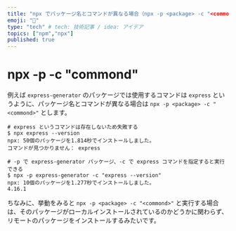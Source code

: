 ```yaml
---
title: "npx でパッケージ名とコマンドが異なる場合（npx -p <package> -c "<commond>"）"
emoji: "🔖"
type: "tech" # tech: 技術記事 / idea: アイデア
topics: ["npm","npx"]
published: true
---
```


# npx -p <package> -c "commond"

例えば `express-generator` のパッケージでは使用するコマンドは `express` というように、パッケージ名とコマンドが異なる場合は `npx -p <package> -c "<commond>"` とします。

```shell
# express というコマンドは存在しないため失敗する
$ npx express --version
npx: 50個のパッケージを1.814秒でインストールしました。
コマンドが見つかりません： express

# -p で express-generator パッケージ、-c で express コマンドを指定すると実行できる
$ npx -p express-generator -c "express --version"
npx: 10個のパッケージを1.277秒でインストールしました。
4.16.1
```

ちなみに、挙動をみると `npx -p <package> -c "<commond>"` と実行する場合は、そのパッケージがローカルインストールされているのかどうかに関わらず、リモートのパッケージをインストールするみたいです。
